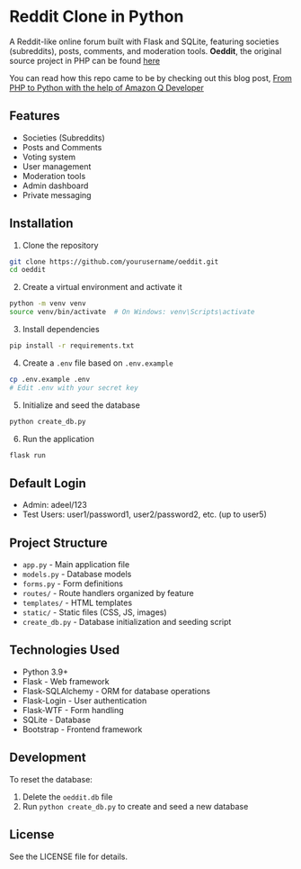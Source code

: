 # Reddit Clone in Python

A Reddit-like online forum built with Flask and SQLite, featuring societies (subreddits), posts, comments, and moderation tools. **Oeddit**, the original source project in PHP can be found [here](https://github.com/zethon/oeddit)

You can read how this repo came to be by checking out this blog post, [From PHP to Python with the help of Amazon Q Developer](https://community.aws/content/2uMzlDBb6QvKe0pjBU1bbNt3V61/from-php-to-python-porting-a-reddit-clone-with-the-help-of-amazon-q-developer?trk=fd6bb27a-13b0-4286-8269-c7b1cfaa29f0&sc_channel=el)

## Features
- Societies (Subreddits)
- Posts and Comments
- Voting system
- User management
- Moderation tools
- Admin dashboard
- Private messaging

## Installation

1. Clone the repository
```bash
git clone https://github.com/yourusername/oeddit.git
cd oeddit
```

2. Create a virtual environment and activate it
```bash
python -m venv venv
source venv/bin/activate  # On Windows: venv\Scripts\activate
```

3. Install dependencies
```bash
pip install -r requirements.txt
```

4. Create a `.env` file based on `.env.example`
```bash
cp .env.example .env
# Edit .env with your secret key
```

5. Initialize and seed the database
```bash
python create_db.py
```

6. Run the application
```bash
flask run
```

## Default Login
- Admin: adeel/123
- Test Users: user1/password1, user2/password2, etc. (up to user5)

## Project Structure
- `app.py` - Main application file
- `models.py` - Database models
- `forms.py` - Form definitions
- `routes/` - Route handlers organized by feature
- `templates/` - HTML templates
- `static/` - Static files (CSS, JS, images)
- `create_db.py` - Database initialization and seeding script

## Technologies Used
- Python 3.9+
- Flask - Web framework
- Flask-SQLAlchemy - ORM for database operations
- Flask-Login - User authentication
- Flask-WTF - Form handling
- SQLite - Database
- Bootstrap - Frontend framework

## Development

To reset the database:
1. Delete the `oeddit.db` file
2. Run `python create_db.py` to create and seed a new database

## License
See the LICENSE file for details.
